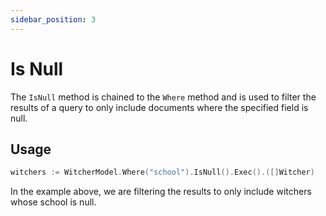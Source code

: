 ```yaml
---
sidebar_position: 3
---
```


# Is Null

The `IsNull` method is chained to the `Where` method and is used to filter the results of a query to only include documents where the specified field is null.

## Usage

```go
witchers := WitcherModel.Where("school").IsNull().Exec().([]Witcher)
```

In the example above, we are filtering the results to only include witchers whose school is null.
